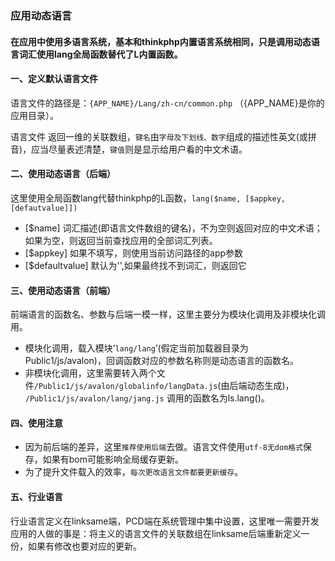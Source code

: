 ### 应用动态语言
#### 在应用中使用多语言系统，基本和thinkphp内置语言系统相同，只是调用动态语言词汇使用lang全局函数替代了L内置函数。

#### 一、定义默认语言文件
语言文件的路径是：`{APP_NAME}/Lang/zh-cn/common.php` （{APP_NAME}是你的应用目录）。

语言文件 返回一维的关联数组，`键名`由`字母及下划线、数字`组成的描述性英文(或拼音)，应当尽量表述清楚，`键值`则是显示给用户看的中文术语。

#### 二、使用动态语言（后端）
这里使用全局函数lang代替thinkphp的L函数，`lang($name, [$appkey, [defautvalue]])`

* [$name] 词汇描述(即语言文件数组的键名)，不为空则返回对应的中文术语；如果为空，则返回当前查找应用的全部词汇列表。 
* [$appkey] 如果不填写，则使用当前访问路径的app参数
* [$defaultvalue] 默认为'',如果最终找不到词汇，则返回它

#### 三、使用动态语言（前端）
前端语言的函数名、参数与后端一模一样，这里主要分为模块化调用及非模块化调用。
* 模块化调用，载入模块‘`lang/lang`’(假定当前加载器目录为Public1/js/avalon)，回调函数对应的参数名称则是动态语言的函数名。
* 非模块化调用，这里需要转入两个文件`/Public1/js/avalon/globalinfo/langData.js`(由后端动态生成)， `/Public1/js/avalon/lang/jang.js`
调用的函数名为ls.lang()。

#### 四、使用注意
* 因为前后端的差异，这里`推荐使用后端`去做。语言文件使用`utf-8无dom格式`保存，如果有bom可能影响全局缓存更新。
* 为了提升文件载入的效率，`每次更改语言文件都要更新缓存`。

#### 五、行业语言
行业语言定义在linksame端，PCD端在系统管理中集中设置，这里唯一需要开发应用的人做的事是：将主义的语言文件的关联数组在linksame后端重新定义一份，如果有修改也要对应的更新。